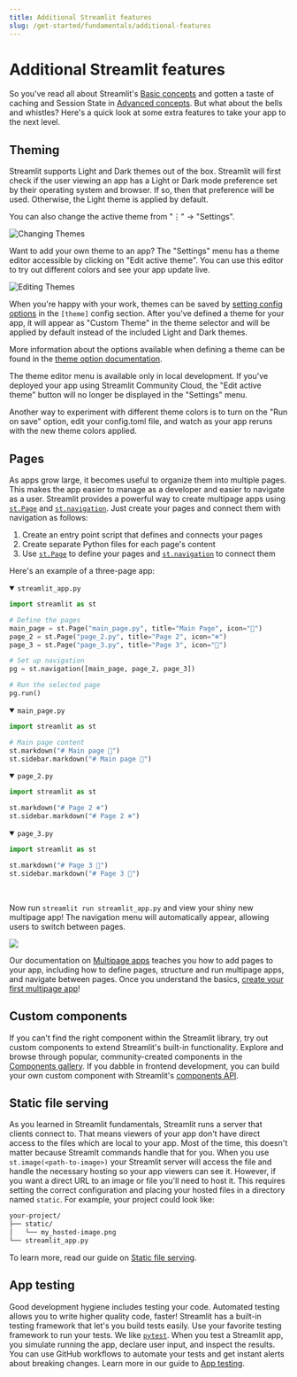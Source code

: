 ```yaml
---
title: Additional Streamlit features
slug: /get-started/fundamentals/additional-features
---
```


# Additional Streamlit features

So you've read all about Streamlit's [Basic concepts](/get-started/fundamentals/main-concepts) and gotten a taste of caching and Session State in [Advanced concepts](/get-started/fundamentals/advanced-concepts). But what about the bells and whistles? Here's a quick look at some extra features to take your app to the next level.

## Theming

Streamlit supports Light and Dark themes out of the box. Streamlit will first
check if the user viewing an app has a Light or Dark mode preference set by
their operating system and browser. If so, then that preference will be used.
Otherwise, the Light theme is applied by default.

You can also change the active theme from "⋮" → "Settings".

![Changing Themes](/images/change_theme.gif)

Want to add your own theme to an app? The "Settings" menu has a theme editor
accessible by clicking on "Edit active theme". You can use this editor to try
out different colors and see your app update live.

![Editing Themes](/images/edit_theme.gif)

When you're happy with your work, themes can be saved by
[setting config options](/develop/concepts/configuration)
in the `[theme]` config section. After you've defined a theme for your app, it
will appear as "Custom Theme" in the theme selector and will be applied by
default instead of the included Light and Dark themes.

More information about the options available when defining a theme can be found
in the [theme option documentation](/develop/concepts/configuration/theming).

<Note>

The theme editor menu is available only in local development. If you've deployed your app using
Streamlit Community Cloud, the "Edit active theme" button will no longer be displayed in the "Settings"
menu.

</Note>

<Tip>

Another way to experiment with different theme colors is to turn on the "Run on save" option, edit
your config.toml file, and watch as your app reruns with the new theme colors applied.

</Tip>

## Pages

As apps grow large, it becomes useful to organize them into multiple pages. This makes the app easier to manage as a developer and easier to navigate as a user. Streamlit provides a powerful way to create multipage apps using [`st.Page`](/develop/api-reference/navigation/st.page) and [`st.navigation`](/develop/api-reference/navigation/st.navigation). Just create your pages and connect them with navigation as follows:

1. Create an entry point script that defines and connects your pages
2. Create separate Python files for each page's content
3. Use [`st.Page`](/develop/api-reference/navigation/st.page) to define your pages and [`st.navigation`](/develop/api-reference/navigation/st.navigation) to connect them

Here's an example of a three-page app:

<details open>
<summary><code>streamlit_app.py</code></summary>

```python
import streamlit as st

# Define the pages
main_page = st.Page("main_page.py", title="Main Page", icon="🎈")
page_2 = st.Page("page_2.py", title="Page 2", icon="❄️")
page_3 = st.Page("page_3.py", title="Page 3", icon="🎉")

# Set up navigation
pg = st.navigation([main_page, page_2, page_3])

# Run the selected page
pg.run()
```

</details>

<details open>
<summary><code>main_page.py</code></summary>

```python
import streamlit as st

# Main page content
st.markdown("# Main page 🎈")
st.sidebar.markdown("# Main page 🎈")
```

</details>

<details open>
<summary><code>page_2.py</code></summary>

```python
import streamlit as st

st.markdown("# Page 2 ❄️")
st.sidebar.markdown("# Page 2 ❄️")
```

</details>

<details open>
<summary><code>page_3.py</code></summary>

```python
import streamlit as st

st.markdown("# Page 3 🎉")
st.sidebar.markdown("# Page 3 🎉")
```

</details>
<br />

Now run `streamlit run streamlit_app.py` and view your shiny new multipage app! The navigation menu will automatically appear, allowing users to switch between pages.

<Image src="/images/mpa-v2-main-concepts.gif" />

Our documentation on [Multipage apps](/develop/concepts/multipage-apps) teaches you how to add pages to your app, including how to define pages, structure and run multipage apps, and navigate between pages. Once you understand the basics, [create your first multipage app](/get-started/tutorials/create-a-multipage-app)!

## Custom components

If you can't find the right component within the Streamlit library, try out custom components to extend Streamlit's built-in functionality. Explore and browse through popular, community-created components in the [Components gallery](https://streamlit.io/components). If you dabble in frontend development, you can build your own custom component with Streamlit's [components API](/develop/concepts/custom-components/intro).

## Static file serving

As you learned in Streamlit fundamentals, Streamlit runs a server that clients connect to. That means viewers of your app don't have direct access to the files which are local to your app. Most of the time, this doesn't matter because Streamlt commands handle that for you. When you use `st.image(<path-to-image>)` your Streamlit server will access the file and handle the necessary hosting so your app viewers can see it. However, if you want a direct URL to an image or file you'll need to host it. This requires setting the correct configuration and placing your hosted files in a directory named `static`. For example, your project could look like:

```bash
your-project/
├── static/
│   └── my_hosted-image.png
└── streamlit_app.py
```

To learn more, read our guide on [Static file serving](/develop/concepts/configuration/serving-static-files).

## App testing

Good development hygiene includes testing your code. Automated testing allows you to write higher quality code, faster! Streamlit has a built-in testing framework that let's you build tests easily. Use your favorite testing framework to run your tests. We like [`pytest`](https://pypi.org/project/pytest/). When you test a Streamlit app, you simulate running the app, declare user input, and inspect the results. You can use GitHub workflows to automate your tests and get instant alerts about breaking changes. Learn more in our guide to [App testing](/develop/concepts/app-testing).
